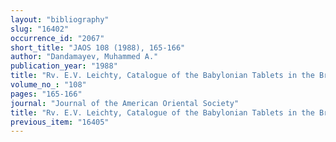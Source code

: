 ```yaml
---
layout: "bibliography"
slug: "16402"
occurrence_id: "2067"
short_title: "JAOS 108 (1988), 165-166"
author: "Dandamayev, Muhammed A."
publication_year: "1988"
title: "Rv. E.V. Leichty, Catalogue of the Babylonian Tablets in the British Museum. Vol.VI, Tablets from Sippar, 1 (1986)"
volume_no_: "108"
pages: "165-166"
journal: "Journal of the American Oriental Society"
title: "Rv. E.V. Leichty, Catalogue of the Babylonian Tablets in the British Museum. Vol.VI, Tablets from Sippar, 1 (1986)"
previous_item: "16405"
---
```

